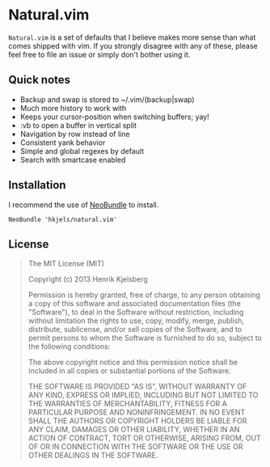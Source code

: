 
# Natural.vim

`Natural.vim` is a set of defaults that I believe makes more sense than
what comes shipped with vim. If you strongly disagree with any of these,
please feel free to file an issue or simply don't bother using it.


## Quick notes

* Backup and swap is stored to ~/.vim/\(backup|swap\)
* Much more history to work with
* Keeps your cursor-position when switching buffers; yay!
* :vb to open a buffer in vertical split
* Navigation by row instead of line
* Consistent yank behavior
* Simple and global regexes by default
* Search with smartcase enabled


## Installation

I recommend the use of [NeoBundle](//github.com/Shougo/neobundle.vim) to
install.

```vim
NeoBundle 'hkjels/natural.vim'
```


## License

> The MIT License (MIT)
>
> Copyright (c) 2013 Henrik Kjelsberg
>
> Permission is hereby granted, free of charge, to any person obtaining a copy of
> this software and associated documentation files (the "Software"), to deal in
> the Software without restriction, including without limitation the rights to
> use, copy, modify, merge, publish, distribute, sublicense, and/or sell copies of
> the Software, and to permit persons to whom the Software is furnished to do so,
> subject to the following conditions:
>
> The above copyright notice and this permission notice shall be included in all
> copies or substantial portions of the Software.
>
> THE SOFTWARE IS PROVIDED "AS IS", WITHOUT WARRANTY OF ANY KIND, EXPRESS OR
> IMPLIED, INCLUDING BUT NOT LIMITED TO THE WARRANTIES OF MERCHANTABILITY, FITNESS
> FOR A PARTICULAR PURPOSE AND NONINFRINGEMENT. IN NO EVENT SHALL THE AUTHORS OR
> COPYRIGHT HOLDERS BE LIABLE FOR ANY CLAIM, DAMAGES OR OTHER LIABILITY, WHETHER
> IN AN ACTION OF CONTRACT, TORT OR OTHERWISE, ARISING FROM, OUT OF OR IN
> CONNECTION WITH THE SOFTWARE OR THE USE OR OTHER DEALINGS IN THE SOFTWARE.

